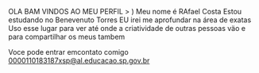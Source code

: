 OLA BAM VINDOS AO MEU PERFIL > )
Meu nome é RAfael Costa 
Estou estudando no Benevenuto Torres
EU irei me aprofundar na área de exatas 
Uso esse lugar para ver até onde a criatividade de outras pessoas väo e para compartilhar os meus tambem 

Voce pode entrar emcontato comigo 
0000110183187xsp@al.educacao.sp.gov.br


